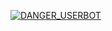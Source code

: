 
[![DANGER_USERBOT](https://te.legra.ph/file/53282eea1bc89766b75a3.jpg)](https://github.com/GwGYT/Danger_UserBot)
